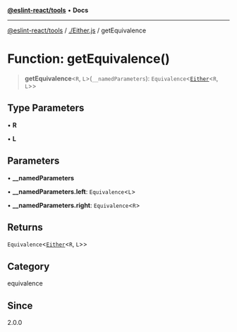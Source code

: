 [**@eslint-react/tools**](../../README.md) • **Docs**

***

[@eslint-react/tools](../../README.md) / [./Either.js](../README.md) / getEquivalence

# Function: getEquivalence()

> **getEquivalence**\<`R`, `L`\>(`__namedParameters`): `Equivalence`\<[`Either`](../type-aliases/Either.md)\<`R`, `L`\>\>

## Type Parameters

• **R**

• **L**

## Parameters

• **\_\_namedParameters**

• **\_\_namedParameters.left**: `Equivalence`\<`L`\>

• **\_\_namedParameters.right**: `Equivalence`\<`R`\>

## Returns

`Equivalence`\<[`Either`](../type-aliases/Either.md)\<`R`, `L`\>\>

## Category

equivalence

## Since

2.0.0
